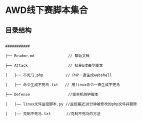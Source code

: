 # AWD线下赛脚本集合
## 目录结构
<code>
###########
<br>├── Readme.md               // 帮助文档 
<br>├── Attack                  // 批量&攻击型脚本
<br>│   ├── 不死马.php          // PHP一直生成webshell
<br>│   ├── 命令生成不死马.txt   // 用linux命令一直生成不死马
<br>├── Defense                 //堡垒机防护脚本
<br>|   |—— linux文件监控脚本.py //监控最近10分钟被修改的php文件并删除
<br>|   |—— 克制不死马.txt       //克制不死马的方法
</code>


